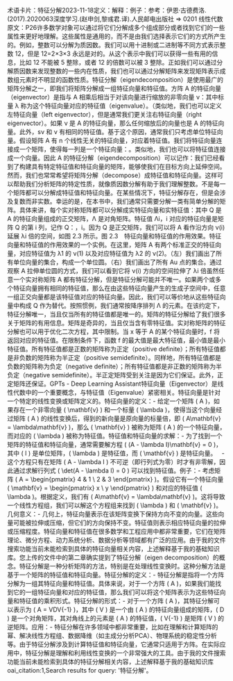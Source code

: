 

术语卡片：特征分解2023-11-18定义：解释：例子：参考：伊恩·古德费洛.(2017).2020063深度学习.(赵申剑,黎彧君.译).人民邮电出版社 => 0201 线性代数原文：P26许多数学对象可以通过将它们分解成多个组成部分或者找到它们的一些属性来更好地理解。这些属性是通用的，而不是由我们选择表示它们的方式所产生的。例如，整数可以分解为质因数。我们可以用十进制或二进制等不同方式表示整数 12，但是 12=2×3×3 永远是对的。从这个表示中我们可以获得一些有用的信息，比如 12 不能被 5 整除，或者 12 的倍数可以被 3 整除。正如我们可以通过分解质因数来发现整数的一些内在性质，我们也可以通过分解矩阵来发现矩阵表示成数组元素时不明显的函数性质。特征分解（eigendecomposition）是使用最广的矩阵分解之一，即我们将矩阵分解成一组特征向量和特征值。方阵 A 的特征向量（eigenvector）是指与 A 相乘后相当于对该向量进行缩放的非零向量 ν：其中标量 λ 称为这个特征向量对应的特征值（eigenvalue）。（类似地，我们也可以定义左特征向量（left eigenvector），但是通常我们更关注右特征向量（right eigenvector）。如果 ν 是 A 的特征向量，那么任何缩放后的向量也是 A 的特征向量。此外，sν 和 ν 有相同的特征值。基于这个原因，通常我们只考虑单位特征向量。假设矩阵 A 有 n 个线性无关的特征向量，对应着特征值。我们将特征向量连接成一个矩阵，使得每一列是一个特征向量：。类似地，我们也可以将特征值连接成一个向量。因此 A 的特征分解（eigendecomposition）可以记作：我们已经看到了构建具有特定特征值和特征向量的矩阵，能够使我们在目标方向上延伸空间。然而，我们也常常希望将矩阵分解（decompose）成特征值和特征向量。这样可以帮助我们分析矩阵的特定性质，就像质因数分解有助于我们理解整数。不是每一个矩阵都可以分解成特征值和特征向量。在某些情况下，特征分解存在，但是会涉及复数而非实数。幸运的是，在本书中，我们通常只需要分解一类有简单分解的矩阵。具体来讲，每个实对称矩阵都可以分解成实特征向量和实特征值：其中 Q 是 A 的特征向量组成的正交矩阵，Λ 是对角矩阵。特征值 Λi，i 对应的特征向量是矩阵 Q 的第 i 列，记作 Q：，i。因为 Q 是正交矩阵，我们可以将 A 看作沿方向 ν(i) 延展 λi 倍的空间，如图 2.3 所示。图 2.3　特征向量和特征值的作用效果。特征向量和特征值的作用效果的一个实例。在这里，矩阵 A 有两个标准正交的特征向量，对应特征值为 λ1 的 ν(1) 以及对应特征值为 λ2 的 ν(2)。（左）我们画出了所有单位向量的集合，构成一个单位圆。（右）我们画出了所有 Au 点的集合。通过观察 A 拉伸单位圆的方式，我们可以看到它将 ν(i) 方向的空间拉伸了 λi 倍虽然任意一个实对称矩阵 A 都有特征分解，但是特征分解可能并不唯一。如果两个或多个特征向量拥有相同的特征值，那么在由这些特征向量产生的生成子空间中，任意一组正交向量都是该特征值对应的特征向量。因此，我们可以等价地从这些特征向量中构成 Q 作为替代。按照惯例，我们通常按降序排列 Λ 的元素。在该约定下，特征分解唯一，当且仅当所有的特征值都是唯一的。矩阵的特征分解给了我们很多关于矩阵的有用信息。矩阵是奇异的，当且仅当含有零特征值。实对称矩阵的特征分解也可以用于优化二次方程，其中限制。当 x 等于 A 的某个特征向量时，f 将返回对应的特征值。在限制条件下，函数 f 的最大值是最大特征值，最小值是最小特征值。所有特征值都是正数的矩阵称为正定（positive definite）；所有特征值都是非负数的矩阵称为半正定（positive semidefinite）。同样地，所有特征值都是负数的矩阵称为负定（negative definite）；所有特征值都是非正数的矩阵称为半负定（negative semidefinite）。半正定矩阵受到关注是因为它们保证。此外，正定矩阵还保证。GPTs - Deep Learning Assistant特征向量（Eigenvector）是线性代数中的一个重要概念，与特征值（Eigenvalue）紧密相关。特征向量是针对一个特定的线性变换或矩阵定义的。特征向量的定义：- 给定一个矩阵 ( A )，如果存在一个非零向量 ( \mathbf{v} ) 和一个标量 ( \lambda )，使得当这个向量经过矩阵 ( A ) 的线性变换后，得到的新向量是原向量的标量倍，即 ( A\mathbf{v} = \lambda\mathbf{v} )，那么 ( \mathbf{v} ) 被称为矩阵 ( A ) 的一个特征向量，而对应的 ( \lambda ) 被称为特征值。特征值和特征向量的求解：- 为了找到一个矩阵的特征值和特征向量，通常需要解方程 ( (A - \lambda I)\mathbf{v} = 0 )，其中 ( I ) 是单位矩阵，( \lambda ) 是特征值，而 ( \mathbf{v} ) 是特征向量。   - 这个方程只有在矩阵 ( A - \lambda I ) 不可逆（即行列式为零）时才有非零解，因此通过求解行列式 ( \det(A - \lambda I) = 0 ) 可以找到特征值。例子：- 考虑矩阵 ( A = \begin{pmatrix} 4 & 1 \ 2 & 3 \end{pmatrix} )。假设它有一个特征向量 ( \mathbf{v} = \begin{pmatrix} x \ y \end{pmatrix} ) 和对应的特征值 ( \lambda )。根据定义，我们有 ( A\mathbf{v} = \lambda\mathbf{v} )。这将导致一个线性方程组，我们可以解这个方程组来找到 ( \lambda ) 和 ( \mathbf{v} )。几何意义：- 几何上，特征向量表示在该矩阵变换下保持方向不变的向量。这些向量可能被拉伸或压缩，但它们的方向保持不变。特征值则表示相应特征向量的拉伸或压缩程度。特征向量和特征值在很多数学和工程应用中都非常重要，它们在矩阵理论、微分方程、动力系统分析、数据分析等领域都有广泛的应用。由于我的文件搜索功能当前未能检索到具体的特征向量相关内容，上述解释基于我的基础知识库。您上传的文件中的第二章确实提到了特征分解（eigen decomposition）的概念。特征分解是一种分析矩阵的方法，特别是在处理线性变换时。这种分解方法是基于一个矩阵的特征值和特征向量。特征分解的定义：- 特征分解是指将一个方阵分解为一组其特征向量和特征值。具体来说，对于一个方阵 ( A )，如果我们能找到它的一组特征向量和对应的特征值，那么我们可以将这个矩阵表示为这些特征向量和特征值的乘积形式。特征分解的形式：- 对于一个方阵 ( A )，其特征分解可以表示为 ( A = VDV{-1} )，其中 ( V ) 是一个由 ( A ) 的特征向量组成的矩阵，( D ) 是一个对角矩阵，其对角线上的元素是 ( A ) 的特征值，( V{-1} ) 是矩阵 ( V ) 的逆矩阵。应用：- 特征分解在许多领域中都非常重要，比如在理解和计算矩阵的幂、解决线性方程组、数据降维（如主成分分析PCA）、物理系统的稳定性分析等。由于特征分解涉及到计算特征值和特征向量，它通常只适用于方阵。在实际应用中，特征分解是理解和利用线性变换的一个非常强大的工具。由于我的文件搜索功能当前未能检索到具体的特征分解相关内容，上述解释基于我的基础知识库oai_citation:1,Search results for query: '特征分解'。